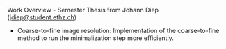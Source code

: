Work Overview - Semester Thesis from Johann Diep (jdiep@student.ethz.ch)

* Coarse-to-fine image resolution: Implementation of the coarse-to-fine method to run the minimalization step more efficiently.